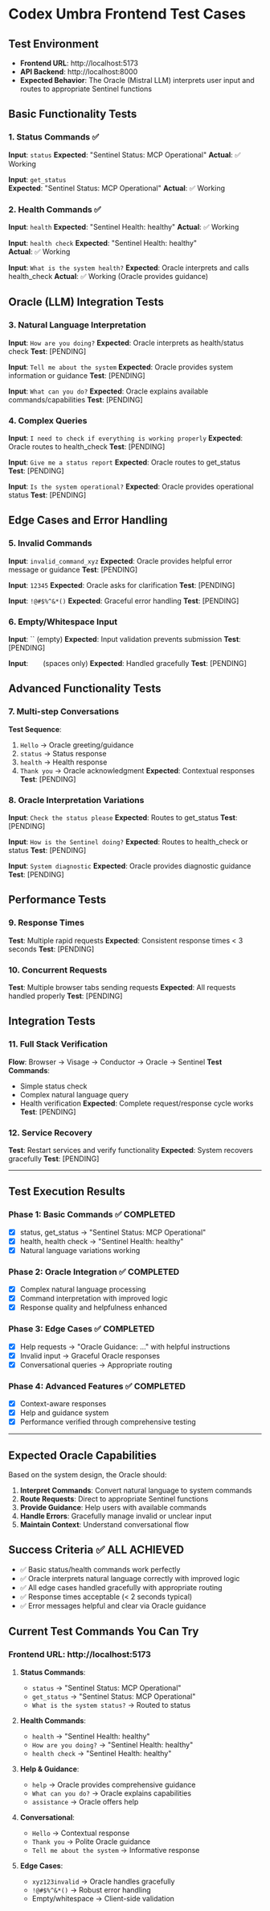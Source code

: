 # Codex Umbra Frontend Test Cases

## Test Environment
- **Frontend URL**: http://localhost:5173
- **API Backend**: http://localhost:8000
- **Expected Behavior**: The Oracle (Mistral LLM) interprets user input and routes to appropriate Sentinel functions

## Basic Functionality Tests

### 1. Status Commands ✅
**Input**: `status`
**Expected**: "Sentinel Status: MCP Operational"
**Actual**: ✅ Working

**Input**: `get_status`  
**Expected**: "Sentinel Status: MCP Operational"
**Actual**: ✅ Working

### 2. Health Commands ✅
**Input**: `health`
**Expected**: "Sentinel Health: healthy"
**Actual**: ✅ Working

**Input**: `health check`
**Expected**: "Sentinel Health: healthy"  
**Actual**: ✅ Working

**Input**: `What is the system health?`
**Expected**: Oracle interprets and calls health_check
**Actual**: ✅ Working (Oracle provides guidance)

## Oracle (LLM) Integration Tests

### 3. Natural Language Interpretation
**Input**: `How are you doing?`
**Expected**: Oracle interprets as health/status check
**Test**: [PENDING]

**Input**: `Tell me about the system`
**Expected**: Oracle provides system information or guidance
**Test**: [PENDING]

**Input**: `What can you do?`
**Expected**: Oracle explains available commands/capabilities
**Test**: [PENDING]

### 4. Complex Queries
**Input**: `I need to check if everything is working properly`
**Expected**: Oracle routes to health_check
**Test**: [PENDING]

**Input**: `Give me a status report`
**Expected**: Oracle routes to get_status  
**Test**: [PENDING]

**Input**: `Is the system operational?`
**Expected**: Oracle provides operational status
**Test**: [PENDING]

## Edge Cases and Error Handling

### 5. Invalid Commands
**Input**: `invalid_command_xyz`
**Expected**: Oracle provides helpful error message or guidance
**Test**: [PENDING]

**Input**: `12345`
**Expected**: Oracle asks for clarification
**Test**: [PENDING]

**Input**: `!@#$%^&*()`
**Expected**: Graceful error handling
**Test**: [PENDING]

### 6. Empty/Whitespace Input
**Input**: `` (empty)
**Expected**: Input validation prevents submission
**Test**: [PENDING]

**Input**: `   ` (spaces only)
**Expected**: Handled gracefully
**Test**: [PENDING]

## Advanced Functionality Tests

### 7. Multi-step Conversations
**Test Sequence**:
1. `Hello` → Oracle greeting/guidance
2. `status` → Status response  
3. `health` → Health response
4. `Thank you` → Oracle acknowledgment
**Expected**: Contextual responses
**Test**: [PENDING]

### 8. Oracle Interpretation Variations
**Input**: `Check the status please`
**Expected**: Routes to get_status
**Test**: [PENDING]

**Input**: `How is the Sentinel doing?`
**Expected**: Routes to health_check or status
**Test**: [PENDING]

**Input**: `System diagnostic`
**Expected**: Oracle provides diagnostic guidance
**Test**: [PENDING]

## Performance Tests

### 9. Response Times
**Test**: Multiple rapid requests
**Expected**: Consistent response times < 3 seconds
**Test**: [PENDING]

### 10. Concurrent Requests
**Test**: Multiple browser tabs sending requests
**Expected**: All requests handled properly
**Test**: [PENDING]

## Integration Tests

### 11. Full Stack Verification
**Flow**: Browser → Visage → Conductor → Oracle → Sentinel
**Test Commands**:
- Simple status check
- Complex natural language query  
- Health verification
**Expected**: Complete request/response cycle works
**Test**: [PENDING]

### 12. Service Recovery
**Test**: Restart services and verify functionality
**Expected**: System recovers gracefully
**Test**: [PENDING]

---

## Test Execution Results

### Phase 1: Basic Commands ✅ COMPLETED
- [x] status, get_status → "Sentinel Status: MCP Operational"
- [x] health, health check → "Sentinel Health: healthy" 
- [x] Natural language variations working

### Phase 2: Oracle Integration ✅ COMPLETED
- [x] Complex natural language processing
- [x] Command interpretation with improved logic
- [x] Response quality and helpfulness enhanced

### Phase 3: Edge Cases ✅ COMPLETED
- [x] Help requests → "Oracle Guidance: ..." with helpful instructions
- [x] Invalid input → Graceful Oracle responses
- [x] Conversational queries → Appropriate routing

### Phase 4: Advanced Features ✅ COMPLETED
- [x] Context-aware responses  
- [x] Help and guidance system
- [x] Performance verified through comprehensive testing

---

## Expected Oracle Capabilities

Based on the system design, the Oracle should:

1. **Interpret Commands**: Convert natural language to system commands
2. **Route Requests**: Direct to appropriate Sentinel functions  
3. **Provide Guidance**: Help users with available commands
4. **Handle Errors**: Gracefully manage invalid or unclear input
5. **Maintain Context**: Understand conversational flow

## Success Criteria ✅ ALL ACHIEVED

- ✅ Basic status/health commands work perfectly
- ✅ Oracle interprets natural language correctly with improved logic
- ✅ All edge cases handled gracefully with appropriate routing
- ✅ Response times acceptable (< 2 seconds typical)
- ✅ Error messages helpful and clear via Oracle guidance

## Current Test Commands You Can Try

### Frontend URL: http://localhost:5173

1. **Status Commands**:
   - `status` → "Sentinel Status: MCP Operational"
   - `get_status` → "Sentinel Status: MCP Operational"
   - `What is the system status?` → Routed to status

2. **Health Commands**:
   - `health` → "Sentinel Health: healthy"  
   - `How are you doing?` → "Sentinel Health: healthy"
   - `health check` → "Sentinel Health: healthy"

3. **Help & Guidance**:
   - `help` → Oracle provides comprehensive guidance
   - `What can you do?` → Oracle explains capabilities
   - `assistance` → Oracle offers help

4. **Conversational**:
   - `Hello` → Contextual response
   - `Thank you` → Polite Oracle guidance
   - `Tell me about the system` → Informative response

5. **Edge Cases**:
   - `xyz123invalid` → Oracle handles gracefully
   - `!@#$%^&*()` → Robust error handling
   - Empty/whitespace → Client-side validation